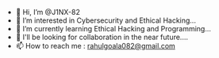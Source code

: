 - 👋 Hi, I’m @J1NX-82
- 👀 I’m interested in Cybersecurity and Ethical Hacking...
- 🌱 I’m currently learning Ethical Hacking and Programming...
- 💞️ I'll be looking for collaboration in the near future....
- 📫 How to reach me : rahulgoala082@gmail.com

<!---
J1NX-82/J1NX-82 is a ✨ special ✨ repository because its `README.md` (this file) appears on your GitHub profile.
You can click the Preview link to take a look at your changes.
--->
